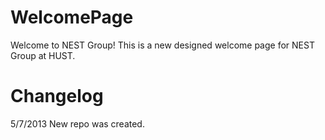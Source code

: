 WelcomePage
===========

Welcome to NEST Group!
This is a new designed welcome page for NEST Group at HUST.

Changelog
===========
5/7/2013
New repo was created.
